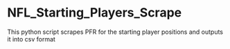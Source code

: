 # NFL_Starting_Players_Scrape
This python script scrapes PFR for the starting player positions and outputs it into csv format
